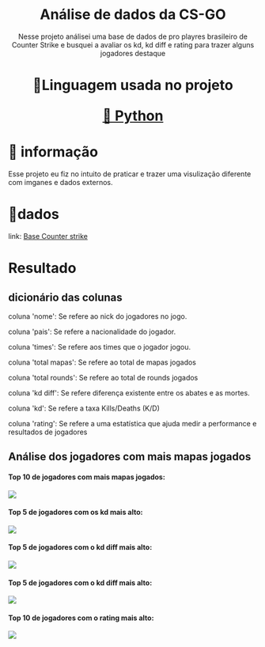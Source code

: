 <h1 align="center">Análise de dados da CS-GO</h1>
<p align="center">Nesse projeto análisei uma base de dados de pro playres brasileiro de Counter Strike e busquei a avaliar os kd, kd diff e rating para trazer alguns jogadores destaque</p>
<h1 align="center">
    <p align="center">🚀Linguagem usada no projeto</p>
     <a href="">🔗 Python</a>
</h1>

# 🎲 informação
Esse projeto eu fiz no intuito de praticar e trazer uma visulização diferente com imganes e dados externos.

# 📃dados
link: <a href="https://www.kaggle.com/patrasaurabh/csgo-player-and-team-stats">Base Counter strike</a>


# Resultado

## dicionário das colunas
coluna 'nome': Se refere ao nick do jogadores no jogo.

coluna 'pais': Se refere a nacionalidade do jogador.

coluna 'times': Se refere aos times que o jogador jogou.

coluna 'total mapas': Se refere ao total de mapas jogados

coluna 'total rounds': Se refere ao total de rounds jogados

coluna 'kd diff': Se refere diferença existente entre os abates e as mortes.

coluna 'kd': Se refere a taxa Kills/Deaths (K/D)

coluna 'rating': Se refere a uma estatística que ajuda medir a performance e resultados de jogadores
<br>
## Análise dos jogadores com mais mapas jogados
<h4>Top 10 de jogadores com mais mapas jogados:</h4>
<img src="https://github.com/ws-silva/analise-jogadores/blob/main/img/graftop10.png">
<br>
<h4>Top 5 de jogadores com os kd mais alto:</h4>
<img src="https://github.com/ws-silva/analise-jogadores/blob/main/img/graftop10kd.png">
<br>
<h4>Top 5 de jogadores com o kd diff mais alto:</h4>
<img src="https://github.com/ws-silva/analise-jogadores/blob/main/img/graftop10diff.png">
<br>
<h4>Top 5 de jogadores com o kd diff mais alto:</h4>
<img src="https://github.com/ws-silva/analise-jogadores/blob/main/img/graftop10diff.png">
<br>
<h4>Top 10 de jogadores com o rating mais alto:</h4>
<img src="https://github.com/ws-silva/analise-jogadores/blob/main/img/graftop10rating.png">
<br>



